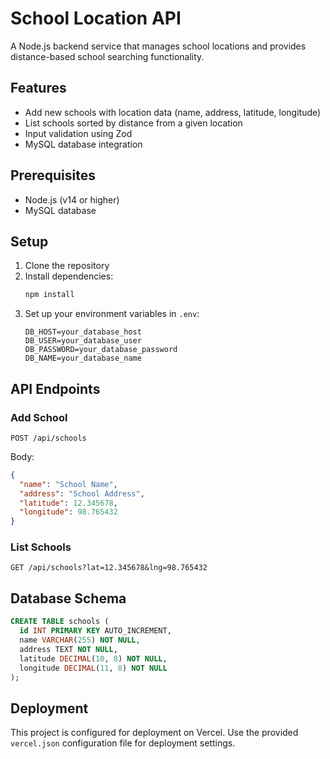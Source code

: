 # School Location API

A Node.js backend service that manages school locations and provides distance-based school searching functionality.

## Features

- Add new schools with location data (name, address, latitude, longitude)
- List schools sorted by distance from a given location
- Input validation using Zod
- MySQL database integration

## Prerequisites

- Node.js (v14 or higher)
- MySQL database

## Setup

1. Clone the repository
2. Install dependencies:
   ```bash
   npm install
   ```
3. Set up your environment variables in `.env`:
   ```
   DB_HOST=your_database_host
   DB_USER=your_database_user
   DB_PASSWORD=your_database_password
   DB_NAME=your_database_name
   ```

## API Endpoints

### Add School
```http
POST /api/schools
```
Body:
```json
{
  "name": "School Name",
  "address": "School Address",
  "latitude": 12.345678,
  "longitude": 98.765432
}
```

### List Schools
```http
GET /api/schools?lat=12.345678&lng=98.765432
```

## Database Schema

```sql
CREATE TABLE schools (
  id INT PRIMARY KEY AUTO_INCREMENT,
  name VARCHAR(255) NOT NULL,
  address TEXT NOT NULL,
  latitude DECIMAL(10, 8) NOT NULL,
  longitude DECIMAL(11, 8) NOT NULL
);
```

## Deployment

This project is configured for deployment on Vercel. Use the provided `vercel.json` configuration file for deployment settings. 